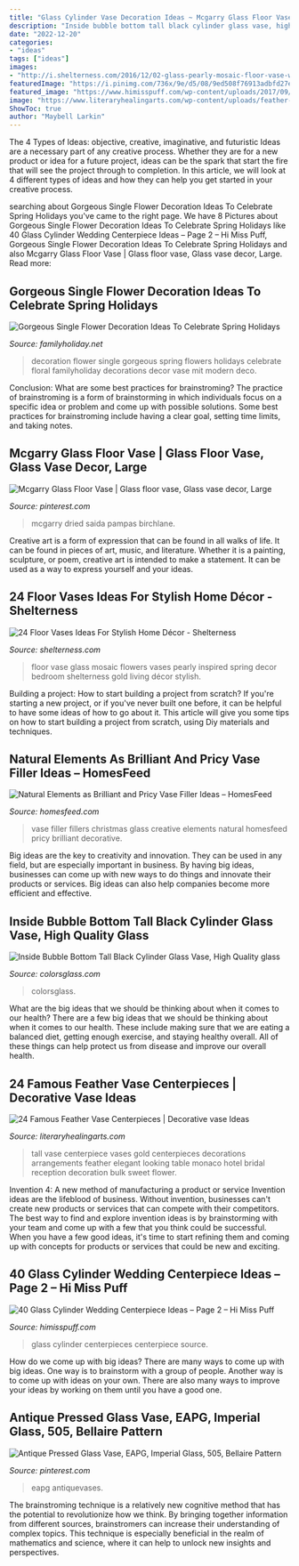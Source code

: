 ```yaml
---
title: "Glass Cylinder Vase Decoration Ideas ~ Mcgarry Glass Floor Vase"
description: "Inside bubble bottom tall black cylinder glass vase, high quality glass"
date: "2022-12-20"
categories:
- "ideas"
tags: ["ideas"]
images:
- "http://i.shelterness.com/2016/12/02-glass-pearly-mosaic-floor-vase-with-white-flowers-for-a-spring-inspired-home.jpg"
featuredImage: "https://i.pinimg.com/736x/9e/d5/08/9ed508f76913adbfd27edab5c51c9da0.jpg"
featured_image: "https://www.himisspuff.com/wp-content/uploads/2017/09/Glass-Cylinders-Wedding-Centerpieces-15.jpg"
image: "https://www.literaryhealingarts.com/wp-content/uploads/feather-vase-centerpieces-of-sweet-looking-tall-vase-centerpiece-party-decorations-surprising-regarding-extraordinary-tall-vase-centerpiece-gold-bridal-ideas-pinterest-scheme-of-arrangements.jpg"
ShowToc: true
author: "Maybell Larkin"
---
```



The 4 Types of Ideas: objective, creative, imaginative, and futuristic
Ideas are a necessary part of any creative process. Whether they are for a new product or idea for a future project, ideas can be the spark that start the fire that will see the project through to completion. In this article, we will look at 4 different types of ideas and how they can help you get started in your creative process.

	

		
searching about Gorgeous Single Flower Decoration Ideas To Celebrate Spring Holidays you've came to the right page. We have 8 Pictures about Gorgeous Single Flower Decoration Ideas To Celebrate Spring Holidays like 40 Glass Cylinder Wedding Centerpiece Ideas – Page 2 – Hi Miss Puff, Gorgeous Single Flower Decoration Ideas To Celebrate Spring Holidays and also Mcgarry Glass Floor Vase | Glass floor vase, Glass vase decor, Large. Read more:
		
    
## Gorgeous Single Flower Decoration Ideas To Celebrate Spring Holidays

<img loading=lazy src="http://www.familyholiday.net/wp-content/uploads/2014/03/Gorgeous-Single-Flower-Decoration-Ideas-12.jpg" onerror="this.onerror=null;this.src='https://tse4.mm.bing.net/th?id=OIP.hEGpRA8FvR4oHAu2v3aQjgHaJ4&amp;pid=15.1';" alt="Gorgeous Single Flower Decoration Ideas To Celebrate Spring Holidays">

_Source: familyholiday.net_

>decoration flower single gorgeous spring flowers holidays celebrate floral familyholiday decorations decor vase mit modern deco. 

	

Conclusion: What are some best practices for brainstroming?
The practice of brainstroming is a form of brainstorming in which individuals focus on a specific idea or problem and come up with possible solutions. Some best practices for brainstroming include having a clear goal, setting time limits, and taking notes.

    
## Mcgarry Glass Floor Vase | Glass Floor Vase, Glass Vase Decor, Large

<img loading=lazy src="https://i.pinimg.com/736x/9e/d5/08/9ed508f76913adbfd27edab5c51c9da0.jpg" onerror="this.onerror=null;this.src='https://tse2.mm.bing.net/th?id=OIP.dmbkgCpteV0482oKozzutwHaHa&amp;pid=15.1';" alt="Mcgarry Glass Floor Vase | Glass floor vase, Glass vase decor, Large">

_Source: pinterest.com_

>mcgarry dried saida pampas birchlane. 

	

Creative art is a form of expression that can be found in all walks of life. It can be found in pieces of art, music, and literature. Whether it is a painting, sculpture, or poem, creative art is intended to make a statement. It can be used as a way to express yourself and your ideas.

    
## 24 Floor Vases Ideas For Stylish Home Décor - Shelterness

<img loading=lazy src="http://i.shelterness.com/2016/12/02-glass-pearly-mosaic-floor-vase-with-white-flowers-for-a-spring-inspired-home.jpg" onerror="this.onerror=null;this.src='https://tse1.mm.bing.net/th?id=OIP.PgzYIe8hevSEtg-FaHhSvwHaLG&amp;pid=15.1';" alt="24 Floor Vases Ideas For Stylish Home Décor - Shelterness">

_Source: shelterness.com_

>floor vase glass mosaic flowers vases pearly inspired spring decor bedroom shelterness gold living décor stylish. 

	

Building a project: How to start building a project from scratch?
If you're starting a new project, or if you've never built one before, it can be helpful to have some ideas of how to go about it. This article will give you some tips on how to start building a project from scratch, using Diy materials and techniques.

    
## Natural Elements As Brilliant And Pricy Vase Filler Ideas – HomesFeed

<img loading=lazy src="https://homesfeed.com/wp-content/uploads/2015/12/Colorful-hair-tighters-as-creative-and-creative-glass-vase-fillers.jpg" onerror="this.onerror=null;this.src='https://tse3.mm.bing.net/th?id=OIP.eoVKdV0vBUDlU6Vy4Z9IowHaLF&amp;pid=15.1';" alt="Natural Elements as Brilliant and Pricy Vase Filler Ideas – HomesFeed">

_Source: homesfeed.com_

>vase filler fillers christmas glass creative elements natural homesfeed pricy brilliant decorative. 

	

Big ideas are the key to creativity and innovation. They can be used in any field, but are especially important in business. By having big ideas, businesses can come up with new ways to do things and innovate their products or services. Big ideas can also help companies become more efficient and effective.

    
## Inside Bubble Bottom Tall Black Cylinder Glass Vase, High Quality Glass

<img loading=lazy src="http://www.colorsglass.com/Uploads/products/2020-05-27/en-H199158f608634aa599d57b84cd02467cu.jpg" onerror="this.onerror=null;this.src='https://tse4.mm.bing.net/th?id=OIP.A6KMT9HLG8gm-fi2OOBtegHaHa&amp;pid=15.1';" alt="Inside Bubble Bottom Tall Black Cylinder Glass Vase, High Quality glass">

_Source: colorsglass.com_

>colorsglass. 

	

What are the big ideas that we should be thinking about when it comes to our health?
There are a few big ideas that we should be thinking about when it comes to our health. These include making sure that we are eating a balanced diet, getting enough exercise, and staying healthy overall. All of these things can help protect us from disease and improve our overall health.

    
## 24 Famous Feather Vase Centerpieces | Decorative Vase Ideas

<img loading=lazy src="https://www.literaryhealingarts.com/wp-content/uploads/feather-vase-centerpieces-of-sweet-looking-tall-vase-centerpiece-party-decorations-surprising-regarding-extraordinary-tall-vase-centerpiece-gold-bridal-ideas-pinterest-scheme-of-arrangements.jpg" onerror="this.onerror=null;this.src='https://tse1.mm.bing.net/th?id=OIP.ezN6PKuPwCwh5DKfjQ4rZwHaLH&amp;pid=15.1';" alt="24 Famous Feather Vase Centerpieces | Decorative vase Ideas">

_Source: literaryhealingarts.com_

>tall vase centerpiece vases gold centerpieces decorations arrangements feather elegant looking table monaco hotel bridal reception decoration bulk sweet flower. 

	

Invention 4: A new method of manufacturing a product or service
Invention ideas are the lifeblood of business. Without invention, businesses can't create new products or services that can compete with their competitors. The best way to find and explore invention ideas is by brainstorming with your team and come up with a few that you think could be successful. When you have a few good ideas, it's time to start refining them and coming up with concepts for products or services that could be new and exciting.

    
## 40 Glass Cylinder Wedding Centerpiece Ideas – Page 2 – Hi Miss Puff

<img loading=lazy src="https://www.himisspuff.com/wp-content/uploads/2017/09/Glass-Cylinders-Wedding-Centerpieces-15.jpg" onerror="this.onerror=null;this.src='https://tse3.mm.bing.net/th?id=OIP.wXoS0xviKJz83dP3hkTYgQHaKS&amp;pid=15.1';" alt="40 Glass Cylinder Wedding Centerpiece Ideas – Page 2 – Hi Miss Puff">

_Source: himisspuff.com_

>glass cylinder centerpieces centerpiece source. 

	

How do we come up with big ideas?
There are many ways to come up with big ideas. One way is to brainstorm with a group of people. Another way is to come up with ideas on your own. There are also many ways to improve your ideas by working on them until you have a good one.

    
## Antique Pressed Glass Vase, EAPG, Imperial Glass, 505, Bellaire Pattern

<img loading=lazy src="https://i.pinimg.com/736x/48/30/75/483075845a1f471f7e416d28cb62150a.jpg" onerror="this.onerror=null;this.src='https://tse4.mm.bing.net/th?id=OIP.Qc2u3rtcxD-pfCKAlEaPGAHaLg&amp;pid=15.1';" alt="Antique Pressed Glass Vase, EAPG, Imperial Glass, 505, Bellaire Pattern">

_Source: pinterest.com_

>eapg antiquevases. 

	

The brainstroming technique is a relatively new cognitive method that has the potential to revolutionize how we think. By bringing together information from different sources, brainstromers can increase their understanding of complex topics. This technique is especially beneficial in the realm of mathematics and science, where it can help to unlock new insights and perspectives.

